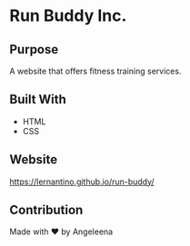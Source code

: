 # Run Buddy Inc.

## Purpose
A website that offers fitness training services.

## Built With
* HTML
* CSS

## Website 
https://lernantino.github.io/run-buddy/

## Contribution
Made with ❤️ by Angeleena 
